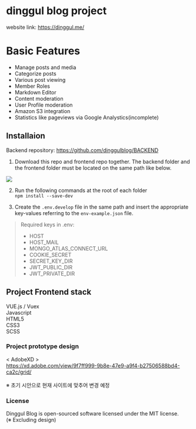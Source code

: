 # dinggul blog project

website link: https://dinggul.me/

# Basic Features

+ Manage posts and media
+ Categorize posts
+ Various post viewing
+ Member Roles
+ Markdown Editor
+ Content moderation
+ User Profile moderation
+ Amazon S3 integration
+ Statistics like pageviews via Google Analystics(incomplete)

## Installaion

Backend repository: https://github.com/dinggulblog/BACKEND

1. Download this repo and frontend repo together.
The backend folder and the frontend folder must be located on the same path like below.

![](https://user-images.githubusercontent.com/56054637/206503039-3351861d-b55c-4146-a781-dbde6cdc32cd.PNG)

2. Run the following commands at the root of each folder<br>
``` npm install --save-dev ```

3. Create the ```.env.develop``` file in the same path and insert the appropriate key-values referring to the ```env-example.json``` file.<br>
> Required keys in .env:
> + HOST
> + HOST_MAIL
> + MONGO_ATLAS_CONNECT_URL
> + COOKIE_SECRET
> + SECRET_KEY_DIR
> + JWT_PUBLIC_DIR
> + JWT_PRIVATE_DIR

## Project Frontend stack

VUE.js / Vuex<br>
Javascript<br>
HTML5<br>
CSS3<br>
SCSS<br>

### Project prototype design

< AdobeXD ><br>
https://xd.adobe.com/view/9f7ff999-9b8e-47e9-a9f4-b27506588bd4-ca2c/grid/<br>
<br>
※ 초기 시안으로 현재 사이트에 맞추어 변경 예정

### License

Dinggul Blog is open-sourced software licensed under the MIT license.<br>
(※ Excluding design)
